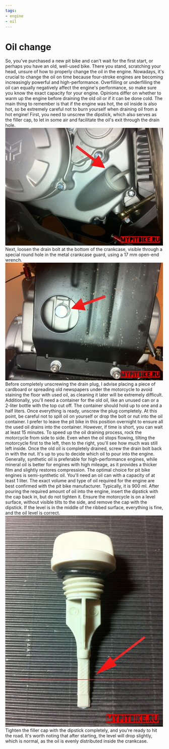 ```yaml
---
tags:
- engine
- oil
---
```


# Oil change

So, you've purchased a new pit bike and can't wait for the first start, or perhaps you have an old, well-used bike. There you stand, scratching your head, unsure of how to properly change the oil in the engine. Nowadays, it's crucial to change the oil on time because four-stroke engines are becoming increasingly powerful and high-performance. Overfilling or underfilling the oil can equally negatively affect the engine's performance, so make sure you know the exact capacity for your engine. Opinions differ on whether to warm up the engine before draining the old oil or if it can be done cold. The main thing to remember is that if the engine was hot, the oil inside is also hot, so be extremely careful not to burn yourself when draining oil from a hot engine! First, you need to unscrew the dipstick, which also serves as the filler cap, to let in some air and facilitate the oil's exit through the drain hole. ![filler cap](../../../static/img/6e589f.jpg "filler cap") Next, loosen the drain bolt at the bottom of the crankcase, visible through a special round hole in the metal crankcase guard, using a 17 mm open-end wrench. ![drain bolt](../../../static/img/9a4d8d.jpg "drain bolt") Before completely unscrewing the drain plug, I advise placing a piece of cardboard or spreading old newspapers under the motorcycle to avoid staining the floor with used oil, as cleaning it later will be extremely difficult. Additionally, you'll need a container for the old oil, like an unused can or a 2-liter bottle with the top cut off. The container should hold up to one and a half liters. Once everything is ready, unscrew the plug completely. At this point, be careful not to spill oil on yourself or drop the bolt or nut into the oil container. I prefer to leave the pit bike in this position overnight to ensure all the used oil drains into the container. However, if time is short, you can wait at least 15 minutes. To speed up the oil draining process, rock the motorcycle from side to side. Even when the oil stops flowing, tilting the motorcycle first to the left, then to the right, you'll see how much was still left inside. Once the old oil is completely drained, screw the drain bolt back in with the nut. It's up to you to decide which oil to pour into the engine. Generally, synthetic oil is preferable for high-performance engines, while mineral oil is better for engines with high mileage, as it provides a thicker film and slightly restores compression. The optimal choice for pit bike engines is semi-synthetic oil. You'll need an oil can with a capacity of at least 1 liter. The exact volume and type of oil required for the engine are best confirmed with the pit bike manufacturer. Typically, it is 900 ml. After pouring the required amount of oil into the engine, insert the dipstick with the cap back in, but do not tighten it. Ensure the motorcycle is on a level surface, without visible tilts to the side, and remove the cap with the dipstick. If the level is in the middle of the ribbed surface, everything is fine, and the oil level is correct. ![dipstick cap](../../../static/img/15d7a3.jpg "dipstick cap") Tighten the filler cap with the dipstick completely, and you're ready to hit the road. It's worth noting that after starting, the level will drop slightly, which is normal, as the oil is evenly distributed inside the crankcase.
